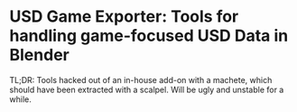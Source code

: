 # USD Game Exporter: Tools for handling game-focused USD Data in Blender

TL;DR: Tools hacked out of an in-house add-on with a machete, which should have been extracted with a scalpel. Will be ugly and unstable for a while.

